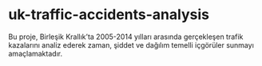 # uk-traffic-accidents-analysis
Bu proje, Birleşik Krallık’ta 2005-2014 yılları arasında gerçekleşen trafik kazalarını analiz ederek zaman, şiddet ve dağılım temelli içgörüler sunmayı amaçlamaktadır.
